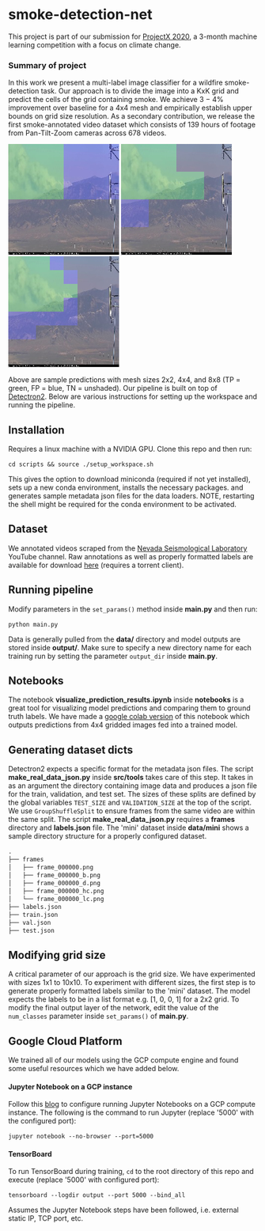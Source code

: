 # smoke-detection-net
This project is part of our submission for [ProjectX 2020](https://www.projectx2020.com/),
a 3-month machine learning competition with a focus on climate change.

### Summary of project

In this work we present a multi-label image classifier for a wildfire smoke-detection task. 
Our approach is to divide the image into a KxK grid and predict the cells of the grid containing smoke.
We achieve 3 − 4% improvement over baseline for a 4x4 mesh and empirically establish upper bounds on grid size resolution.
As a secondary contribution, we release the first smoke-annotated video dataset which consists of 139 hours of footage 
from Pan-Tilt-Zoom cameras across 678 videos. 

![alt-text-2](figures/im1_gr_2.png "mesh-size-2x2") ![alt-text-3](figures/im1_gr_4.png "mesh-size-4x4") ![alt-text-4](figures/im1_gr_8.png "mesh-size-8x8")

Above are sample predictions with mesh sizes 2x2, 4x4, and 8x8 (TP = green, FP = blue, TN = unshaded). Our pipeline is built on top of [Detectron2](https://github.com/facebookresearch/detectron2). Below are various instructions
for setting up the workspace and running the pipeline.

## Installation
Requires a linux machine with a NVIDIA GPU. Clone this repo and then run:
```
cd scripts && source ./setup_workspace.sh
```
This gives the option to download miniconda (required if not yet installed), sets up a new conda environment, installs the necessary packages.
and generates sample metadata json files for the data loaders. NOTE, restarting the shell might be required
for the conda environment to be activated.

## Dataset
We annotated videos scraped from the [Nevada Seismological Laboratory](https://www.youtube.com/user/nvseismolab/featured) 
YouTube channel. Raw annotations as well as properly formatted labels are available for download [here](https://archive.org/details/smoke_ubc_projectx) 
(requires a torrent client). 

## Running pipeline
Modify parameters in the `set_params()` method inside **main.py** and then run:
```
python main.py
```

Data is generally pulled from the **data/** directory and model outputs are stored inside **output/**.
Make sure to specify a new directory name for each training run by setting the parameter `output_dir` inside **main.py**.

## Notebooks
The notebook **visualize_prediction_results.ipynb** inside **notebooks** is a great tool for visualizing model 
predictions and comparing them to ground truth labels. We have made a [google colab version](https://colab.research.google.com/drive/1Xb7psgLqOoQGZnB2HRXxZEfHOzLu1AhM?usp=sharing)
of this notebook which outputs predictions from 4x4 gridded images fed into a trained model.

## Generating dataset dicts
Detectron2 expects a specific format for the metadata json files. The script **make_real_data_json.py** inside **src/tools** 
takes care of this step. It takes in as an argument the directory containing image data and produces a json file for the 
train, validation, and test set. The sizes of these splits are defined by the global variables `TEST_SIZE` and `VALIDATION_SIZE`
at the top of the script. We use `GroupShuffleSplit` to ensure frames from the same video are within the same 
split. The script **make_real_data_json.py** requires a **frames** directory and **labels.json** file. 
The 'mini' dataset inside **data/mini** shows a sample directory structure for a properly configured dataset. 
```
.
├── frames
│   ├── frame_000000.png
│   ├── frame_000000_b.png 
│   ├── frame_000000_d.png 
│   ├── frame_000000_hc.png 
│   └── frame_000000_lc.png
├── labels.json
├── train.json 
├── val.json 
├── test.json 
``` 

## Modifying grid size
A critical parameter of our approach is the grid size. We have experimented with sizes 1x1 to 10x10. To experiment with 
different sizes, the first step is to generate properly formatted labels similar to the 'mini' dataset. The model expects
the labels to be in a list format e.g. [1, 0, 0, 1] for a 2x2 grid. To modify the final output layer of the network, edit
the value of the `num_classes` parameter inside `set_params()` of **main.py**.

## Google Cloud Platform
We trained all of our models using the GCP compute engine and found some useful resources which we have added below.
#### Jupyter Notebook on a GCP instance
Follow this [blog](https://towardsdatascience.com/running-jupyter-notebook-in-google-cloud-platform-in-15-min-61e16da34d52)
to configure running Jupyter Notebooks on a GCP compute instance. The following is the command to run Jupyter (replace '5000' with the configured port):
```
jupyter notebook --no-browser --port=5000
```

#### TensorBoard
To run TensorBoard during training, `cd` to the root directory of this repo and execute (replace '5000' with configured port):
```
tensorboard --logdir output --port 5000 --bind_all
```

Assumes the Jupyter Notebook steps have been followed, i.e. external static IP, TCP port, etc.
